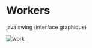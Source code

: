 # Workers
java swing (interface graphique)

![work](https://user-images.githubusercontent.com/32202745/43583171-f32e94ba-965e-11e8-8329-8ff5ac80c000.PNG)

